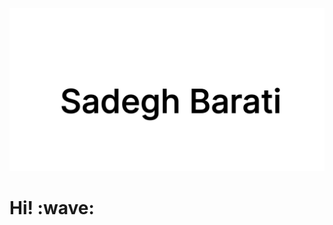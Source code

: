 <link href="assets/style.css" rel="stylesheet"></link>

[![sadegh barati](https://github.com/sadeghbarati/sadeghbarati/raw/master/assets/sadegh.svg)](https://sadeghbarati.ir)

<div id="readMe">
    <h1 style='border-bottom: 0'> Hi! :wave:</h1>
</div>


